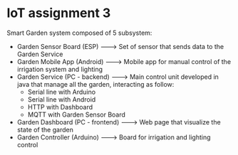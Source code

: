 # IoT assignment 3
Smart Garden system composed of 5 subsystem:
  - Garden Sensor Board (ESP) ---> Set of sensor that sends data to the Garden Service
  - Garden Mobile App (Android) ---> Mobile app for manual control of the irrigation system and lighting
  - Garden Service (PC - backend) ---> Main control unit developed in java that manage all the garden, interacting as follow:
    - Serial line with Arduino
    - Serial line with Android
    - HTTP with Dashboard
    - MQTT with Garden Sensor Board
  - Garden Dashboard (PC - frontend) ---> Web page that visualize the state of the garden
  - Garden Controller (Arduino) ---> Board for irrigation and lighting control
